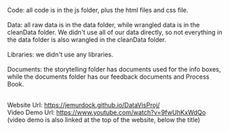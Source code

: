 Code: all code is in the js folder, plus the html files and css file.<br/><br/>
Data: all raw data is in the data folder, while wrangled data is in the cleanData folder. We didn't use all of our data directly, so not everything in the data folder is also wrangled in the cleanData folder.<br/><br/>
Libraries: we didn't use any libraries.<br/><br/>
Documents: the storytelling folder has documents used for the info boxes, while the documents folder has our feedback documents and Process Book.<br/><br/>

Website Url: https://jemurdock.github.io/DataVisProj/  <br/>
Video Demo Url: https://www.youtube.com/watch?v=9fwUhKxWdQo<br/>
    (video demo is also linked at the top of the website, below the title)